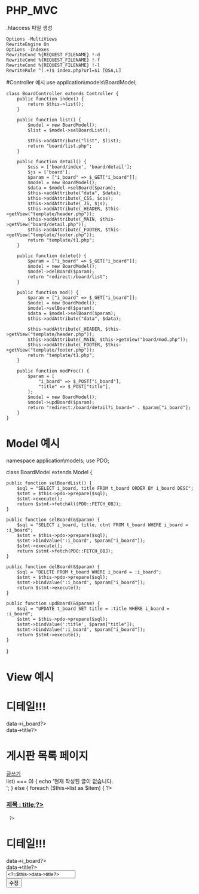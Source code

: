 # PHP_MVC

.htaccess 파일 생성

    Options -MultiViews
    RewriteEngine On
    Options -Indexes
    RewriteCond %{REQUEST_FILENAME} !-d
    RewriteCond %{REQUEST_FILENAME} !-f
    RewriteCond %{REQUEST_FILENAME} !-l
    RewriteRule ^(.+)$ index.php?url=$1 [QSA,L]



#Controller 예시
use application\models\BoardModel;
 
 

    class BoardController extends Controller {
        public function index() {
            return $this->list();
        }

        public function list() {
            $model = new BoardModel();
            $list = $model->selBoardList();        

            $this->addAttribute("list", $list);
            return "board/list.php";
        }

        public function detail() {
            $css = ['board/index', 'board/detail'];
            $js = ['board'];
            $param = ["i_board" => $_GET["i_board"]];          
            $model = new BoardModel();
            $data = $model->selBoard($param);
            $this->addAttribute("data", $data);
            $this->addAttribute(_CSS, $css);
            $this->addAttribute(_JS, $js);
            $this->addAttribute(_HEADER, $this->getView("template/header.php"));
            $this->addAttribute(_MAIN, $this->getView("board/detail.php"));
            $this->addAttribute(_FOOTER, $this->getView("template/footer.php"));
            return "template/t1.php";
        }

        public function delete() {
            $param = ["i_board" => $_GET["i_board"]];
            $model = new BoardModel();
            $model->delBoard($param);
            return "redirect:/board/list";
        }

        public function mod() {
            $param = ["i_board" => $_GET["i_board"]];
            $model = new BoardModel();
            $model->selBoard($param);
            $data = $model->selBoard($param);
            $this->addAttribute("data", $data);

            $this->addAttribute(_HEADER, $this->getView("template/header.php"));
            $this->addAttribute(_MAIN, $this->getView("board/mod.php"));
            $this->addAttribute(_FOOTER, $this->getView("template/footer.php"));
            return "template/t1.php";
        }

        public function modProc() {
            $param = [
                "i_board" => $_POST["i_board"],
                "title" => $_POST["title"],
            ];
            $model = new BoardModel();
            $model->updBoard($param);
            return "redirect:/board/detail?i_board=" . $param["i_board"];
        }
    }





# Model 예시
namespace application\models;
use PDO;

class BoardModel extends Model {

    public function selBoardList() {
        $sql = "SELECT i_board, title FROM t_board ORDER BY i_board DESC";
        $stmt = $this->pdo->prepare($sql);
        $stmt->execute();
        return $stmt->fetchAll(PDO::FETCH_OBJ);
    }

    public function selBoard(&$param) {
        $sql = "SELECT i_board, title, ctnt FROM t_board WHERE i_board = :i_board";
        $stmt = $this->pdo->prepare($sql);
        $stmt->bindValue(':i_board', $param["i_board"]);
        $stmt->execute();
        return $stmt->fetch(PDO::FETCH_OBJ);
    }

    public function delBoard(&$param) {
        $sql = "DELETE FROM t_board WHERE i_board = :i_board";
        $stmt = $this->pdo->prepare($sql);
        $stmt->bindValue(':i_board', $param["i_board"]);
        return $stmt->execute();
    }

    public function updBoard(&$param) {
        $sql = "UPDATE t_board SET title = :title WHERE i_board = :i_board";
        $stmt = $this->pdo->prepare($sql);
        $stmt->bindValue(':title', $param["title"]);
        $stmt->bindValue(':i_board', $param["i_board"]);
        return $stmt->execute();
    }
}

# View 예시
<h1>디테일!!!</h1>

<div><?=$this->data->i_board?></div>
<div><?=$this->data->title?></div>


<!DOCTYPE html>
<html lang="en">
<?php include_once "application/views/template/head.php"; ?>
<body>
    <h1>게시판 목록 페이지 </h1>
    <a href="/board/writeView">글쓰기</a><br>
    <?php
        if (count($this->list) === 0) {
            echo '현재 작성된 글이 없습니다.<br>';
        } else {
            foreach ($this->list as $item) {
    ?>
        <a href="/board/detail?i_board=<?=$item->i_board; ?>"><h3>제목 : <?=$item->title;?></h3></a> 
    <?php   
            }
        }
    
    ?>
</body>
</html>

<h1>디테일!!!</h1>

<div><?=$this->data->i_board?></div>
<div><?=$this->data->title?></div>

<form action="/board/modProc" method="post">
    <input type="hidden" name="i_board" value="<?=$this->data->i_board?>">
    <div><input type="text" name="title" value="<?=$this->data->title?>"></div>
    <div><input type="submit" value="수정">
</form>
